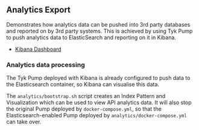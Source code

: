 ## Analytics Export

Demonstrates how analytics data can be pushed into 3rd party databases and reported on by 3rd party systems. This is achieved by using Tyk Pump to push analytics data to ElasticSearch and reporting on it in Kibana.

- [Kibana Dashboard](http://localhost:5601)

### Analytics data processing

The Tyk Pump deployed with Kibana is already configured to push data to the Elasticsearch container, so Kibana can visualise this data.

The `analytics/bootstrap.sh` script creates an Index Pattern and Visualization which can be used to view API analytics data. It will also stop the original Pump deployed by `docker-compose.yml`, so that the Elasticsearch-enabled Pump deployed by `analytics/docker-compose.yml` can take over.